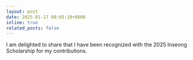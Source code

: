 ```yaml
---
layout: post
date: 2025-01-17 00:05:10+0900
inline: true
related_posts: false
---
```


I am delighted to share that I have been recognized with the 2025 Inseong Scholarship for my contributions.
